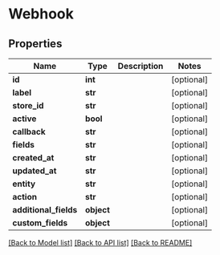 # Webhook

## Properties
Name | Type | Description | Notes
------------ | ------------- | ------------- | -------------
**id** | **int** |  | [optional] 
**label** | **str** |  | [optional] 
**store_id** | **str** |  | [optional] 
**active** | **bool** |  | [optional] 
**callback** | **str** |  | [optional] 
**fields** | **str** |  | [optional] 
**created_at** | **str** |  | [optional] 
**updated_at** | **str** |  | [optional] 
**entity** | **str** |  | [optional] 
**action** | **str** |  | [optional] 
**additional_fields** | **object** |  | [optional] 
**custom_fields** | **object** |  | [optional] 

[[Back to Model list]](../README.md#documentation-for-models) [[Back to API list]](../README.md#documentation-for-api-endpoints) [[Back to README]](../README.md)


